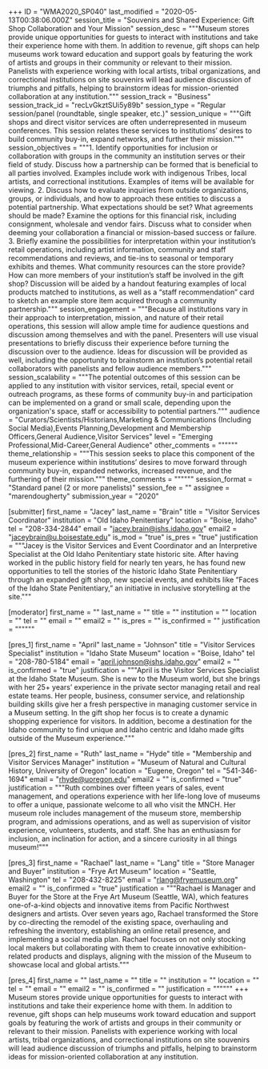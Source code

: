 +++
ID = "WMA2020_SP040"
last_modified = "2020-05-13T00:38:06.000Z"
session_title = "Souvenirs and Shared Experience: Gift Shop Collaboration and Your Mission"
session_desc = """Museum stores provide unique opportunities for guests to interact with institutions and take their experience home with them. In addition to revenue, gift shops can help museums work toward education and support goals by featuring the work of artists and groups in their community or relevant to their mission. Panelists with experience working with local artists, tribal organizations, and correctional institutions on site souvenirs will lead audience discussion of triumphs and pitfalls, helping to brainstorm ideas for mission-oriented collaboration at any institution."""
session_track = "Business"
session_track_id = "recLvGkztSUi5y89b"
session_type = "Regular session/panel (roundtable, single speaker, etc.)"
session_unique = """Gift shops and direct visitor services are often underrepresented in museum conferences. This session relates these services to institutions’ desires to build community buy-in, expand networks, and further their mission."""
session_objectives = """1. Identify opportunities for inclusion or collaboration with groups in the community an institution serves or their field of study. Discuss how a partnership can be formed that is beneficial to all parties involved. Examples include work with indigenous Tribes, local artists, and correctional institutions. Examples of items will be available for viewing. 2. Discuss how to evaluate inquiries from outside organizations, groups, or individuals, and how to approach these entities to discuss a potential partnership. What expectations should be set? What agreements should be made? Examine the options for this financial risk, including consignment, wholesale and vendor fairs. Discuss what to consider when deeming your collaboration a financial or mission-based success or failure. 3. Briefly examine the possibilities for interpretation within your institution’s retail operations, including artist information, community and staff recommendations and reviews, and tie-ins to seasonal or temporary exhibits and themes. What community resources can the store provide? How can more members of your institution’s staff be involved in the gift shop? Discussion will be aided by a handout featuring examples of local products matched to institutions, as well as a “staff recommendation” card to sketch an example store item acquired through a community partnership."""
session_engagement = """Because all institutions vary in their approach to interpretation, mission, and nature of their retail operations, this session will allow ample time for audience questions and discussion among themselves and with the panel. Presenters will use visual presentations to briefly discuss their experience before turning the discussion over to the audience. Ideas for discussion will be provided as well, including the opportunity to brainstorm an institution’s potential retail collaborators with panelists and fellow audience members."""
session_scalability = """The potential outcomes of this session can be applied to any institution with visitor services, retail, special event or outreach programs, as these forms of community buy-in and participation can be implemented on a grand or small scale, depending upon the organization's space, staff or accessibility to potential partners."""
audience = "Curators/Scientists/Historians,Marketing & Communications (Including Social Media),Events Planning,Development and Membership Officers,General Audience,Visitor Services"
level = "Emerging Professional,Mid-Career,General Audience"
other_comments = """"""
theme_relationship = """This session seeks to place this component of the museum experience within institutions’ desires to move forward through community buy-in, expanded networks, increased revenue, and the furthering of their mission."""
theme_comments = """"""
session_format = "Standard panel (2 or more panelists)"
session_fee = ""
assignee = "marendougherty"
submission_year = "2020"

[submitter]
first_name = "Jacey"
last_name = "Brain"
title = "Visitor Services Coordinator"
institution = "Old Idaho Penitentiary"
location = "Boise, Idaho"
tel = "208-334-2844"
email = "jacey.brain@ishs.idaho.gov"
email2 = "jaceybrain@u.boisestate.edu"
is_mod = "true"
is_pres = "true"
justification = """Jacey is the Visitor Services and Event Coordinator and an Interpretive Specialist at the Old Idaho Penitentiary state historic site. After having worked in the public history field for nearly ten years, he has found new opportunities to tell the stories of the historic Idaho State Penitentiary through an expanded gift shop, new special events, and exhibits like “Faces of the Idaho State Penitentiary,” an initiative in inclusive storytelling at the site."""

[moderator]
first_name = ""
last_name = ""
title = ""
institution = ""
location = ""
tel = ""
email = ""
email2 = ""
is_pres = ""
is_confirmed = ""
justification = """"""

[pres_1]
first_name = "April"
last_name = "Johnson"
title = "Visitor Services Specialist"
institution = "Idaho State Museum"
location = "Boise, Idaho"
tel = "208-780-5184"
email = "april.johnson@ishs.idaho.gov"
email2 = ""
is_confirmed = "true"
justification = """April is the Visitor Services Specialist at the Idaho State Museum. She is new to the Museum world, but she brings with her 25+ years’ experience in the private sector managing retail and real estate teams. Her people, business, consumer service, and relationship building skills give her a fresh perspective in managing customer service in a Museum setting.  In the gift shop her focus is to create a dynamic shopping experience for visitors.  In addition, become a destination for the Idaho community to find unique and Idaho centric and Idaho made gifts outside of the Museum experience."""

[pres_2]
first_name = "Ruth"
last_name = "Hyde"
title = "Membership and Visitor Services Manager"
institution = "Museum of Natural and Cultural History, University of Oregon"
location = "Eugene, Oregon"
tel = "541-346-1694"
email = "rhyde@uoregon.edu"
email2 = ""
is_confirmed = "true"
justification = """Ruth combines over fifteen years of sales, event management, and operations experience with her life-long love of museums to offer a unique, passionate welcome to all who visit the MNCH. Her museum role includes management of the museum store, membership program, and admissions operations, and as well as supervision of visitor experience, volunteers, students, and staff. She has an enthusiasm for inclusion, an inclination for action, and a sincere curiosity in all things museum!"""

[pres_3]
first_name = "Rachael"
last_name = "Lang"
title = "Store Manager and Buyer"
institution = "Frye Art Museum"
location = "Seattle, Washington"
tel = "208-432-8225"
email = "rlang@fryemuseum.org"
email2 = ""
is_confirmed = "true"
justification = """Rachael is Manager and Buyer for the Store at the Frye Art Museum (Seattle, WA), which features one-of-a-kind objects and innovative items from Pacific Northwest designers and artists. Over seven years ago, Rachael transformed the Store by co-directing the remodel of the existing space, overhauling and refreshing the inventory, establishing an online retail presence, and implementing a social media plan. Rachael focuses on not only stocking local makers but collaborating with them to create innovative exhibition-related products and displays, aligning with the mission of the Museum to showcase local and global artists."""

[pres_4]
first_name = ""
last_name = ""
title = ""
institution = ""
location = ""
tel = ""
email = ""
email2 = ""
is_confirmed = ""
justification = """"""
+++
Museum stores provide unique opportunities for guests to interact with institutions and take their experience home with them. In addition to revenue, gift shops can help museums work toward education and support goals by featuring the work of artists and groups in their community or relevant to their mission. Panelists with experience working with local artists, tribal organizations, and correctional institutions on site souvenirs will lead audience discussion of triumphs and pitfalls, helping to brainstorm ideas for mission-oriented collaboration at any institution.